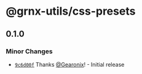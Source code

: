 # @grnx-utils/css-presets

## 0.1.0

### Minor Changes

- [`9c6d00f`](https://github.com/Gearonix/grnx-utils/commit/9c6d00f7ab51104d7c7c243f77527474dd2d9804) Thanks [@Gearonix](https://github.com/Gearonix)! - Initial release
